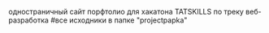 одностраничный сайт порфтолио для хакатона TATSKILLS по треку веб-разработка
#все исходники в папке "projectpapka"
